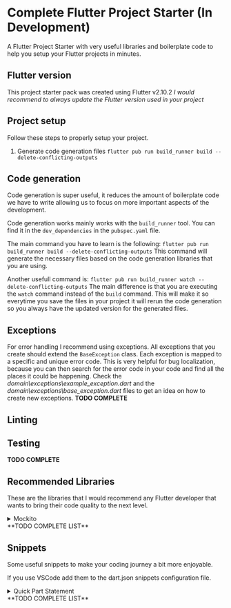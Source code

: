 # Complete Flutter Project Starter (In Development)
A Flutter Project Starter with very useful libraries and boilerplate code to help you setup your Flutter projects in minutes.

## Flutter version
This project starter pack was created using Flutter v2.10.2
*I would recommend to always update the Flutter version used in your project*

## Project setup
Follow these steps to properly setup your project.

1. Generate code generation files `flutter pub run build_runner build --delete-conflicting-outputs`

## Code generation
Code generation is super useful, it reduces the amount of boilerplate code we have to write allowing us to focus on more important aspects of the development.

Code generation works mainly works with the `build_runner` tool. You can find it in the `dev_dependencies` in the `pubspec.yaml` file.

The main command you have to learn is the following:
`flutter pub run build_runner build --delete-conflicting-outputs`
This command will generate the necessary files based on the code generation libraries that you are using.

Another usefull command is:
`flutter pub run build_runner watch --delete-conflicting-outputs`
The main difference is that you are executing the `watch` command instead of the `build` command. This will make it so everytime you save the files in your project it will rerun the code generation so you always have the updated version for the generated files.

## Exceptions
For error handling I recommend using exceptions. All exceptions that you create should extend the `BaseException` class.
Each exception is mapped to a specific and unique error code. This is very helpful for bug localization, because you can then search for the error code in your code and find all the places it could be happening.
Check the *domain\exceptions\example_exception.dart* and the *domain\exceptions\base_exception.dart* files to get an idea on how to create new exceptions.
**TODO COMPLETE**

## Linting

## Testing
**TODO COMPLETE**

## Recommended Libraries
These are the libraries that I would recommend any Flutter developer that wants to bring their code quality to the next level.

<details>
    <summary>Mockito</summary>
    Best library to quickly create mocks for proper testing.
    Pub link: https://pub.dev/packages/mockito
</details>
**TODO COMPLETE LIST**


## Snippets
Some useful snippets to make your coding journey a bit more enjoyable.

If you use VSCode add them to the dart.json snippets configuration file.

<details>
    <summary>Quick Part Statement</summary>
    Super neat for code generation.
    ```
    "Part statement": {
      "prefix": "ptg",
      "body": [
        "part '${TM_FILENAME_BASE}.g.dart';",
      ],
      "description": "Creates a filled-in part statement"
    }
    ```
</details>
**TODO COMPLETE LIST**

